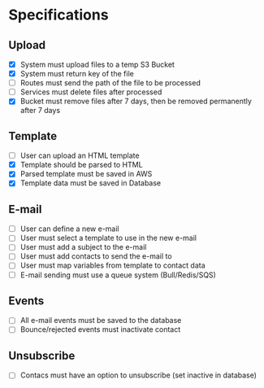 # Specifications

## Upload

- [x] System must upload files to a temp S3 Bucket
- [x] System must return key of the file
- [ ] Routes must send the path of the file to be processed
- [ ] Services must delete files after processed
- [x] Bucket must remove files after 7 days, then be removed permanently after 7 days

## Template

- [ ] User can upload an HTML template
- [x] Template should be parsed to HTML
- [x] Parsed template must be saved in AWS
- [x] Template data must be saved in Database

## E-mail

- [ ] User can define a new e-mail
- [ ] User must select a template to use in the new e-mail
- [ ] User must add a subject to the e-mail
- [ ] User must add contacts to send the e-mail to
- [ ] User must map variables from template to contact data
- [ ] E-mail sending must use a queue system (Bull/Redis/SQS)

## Events

- [ ] All e-mail events must be saved to the database
- [ ] Bounce/rejected events must inactivate contact

## Unsubscribe

- [ ] Contacs must have an option to unsubscribe (set inactive in database)
